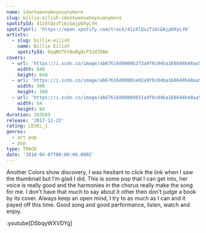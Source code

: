 ```yaml
---
name: idontwannabeyouanymore
slug: billie-eilish-idontwannabeyouanymore
spotifyId: 41zXlQxzTi6cGAjpOXyLYH
spotifyUrl: 'https://open.spotify.com/track/41zXlQxzTi6cGAjpOXyLYH'
artists:
  - slug: billie-eilish
    name: Billie Eilish
    spotifyId: 6qqNVTkY8uBg9cP3Jd7DAH
covers:
  - url: 'https://i.scdn.co/image/ab67616d0000b273a9f6c04ba168640b48aa5795'
    width: 640
    height: 640
  - url: 'https://i.scdn.co/image/ab67616d00001e02a9f6c04ba168640b48aa5795'
    width: 300
    height: 300
  - url: 'https://i.scdn.co/image/ab67616d00004851a9f6c04ba168640b48aa5795'
    width: 64
    height: 64
duration: 203569
release: '2017-12-22'
rating: LEVEL_1
genres:
  - art pop
  - pop
type: TRACK
date: '2018-04-07T00:00:00.000Z'
---
```

Another Colors show discovery, I was hesitant to click the link when I saw the thumbnail
but I'm glad I did. This is some pop that I can get into, her voice is really good and the
harmonies in the chorus really make the song for me. I don't have that much to say about it
other then don't judge a book by its cover. Always keep an open mind, I try to as much as
I can and it payed off this time. Good song and good performance, listen, watch and enjoy.

:youtube[DSbqyWXVDYg]
